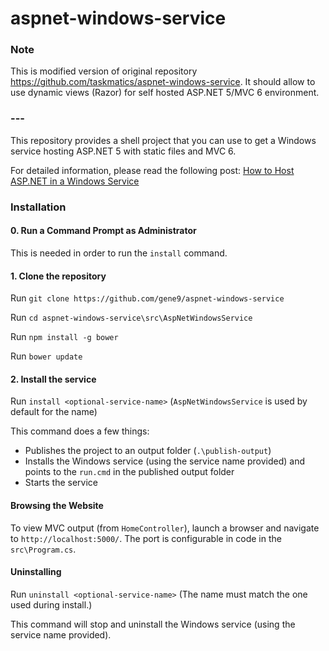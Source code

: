 aspnet-windows-service
=======

### Note

This is modified version of original repository https://github.com/taskmatics/aspnet-windows-service. It should allow to use dynamic views (Razor) for self hosted ASP.NET 5/MVC 6 environment.

### ---

This repository provides a shell project that you can use to get a Windows service hosting ASP.NET 5 with static files and MVC 6.

For detailed information, please read the following post: [How to Host ASP.NET in a Windows Service](http://taskmatics.com/blog/host-asp-net-in-a-windows-service/)

### Installation

#### 0. Run a Command Prompt as Administrator
This is needed in order to run the `install` command.

#### 1. Clone the repository
Run `git clone https://github.com/gene9/aspnet-windows-service`

Run `cd aspnet-windows-service\src\AspNetWindowsService`

Run `npm install -g bower`

Run `bower update`

#### 2. Install the service
Run `install <optional-service-name>` (`AspNetWindowsService` is used by default for the name)

This command does a few things:
* Publishes the project to an output folder (`.\publish-output`)
* Installs the Windows service (using the service name provided) and points to the `run.cmd` in the published output folder
* Starts the service

#### Browsing the Website

To view MVC output (from `HomeController`), launch a browser and navigate to `http://localhost:5000/`. The port is configurable in code in the `src\Program.cs`.

#### Uninstalling
Run `uninstall <optional-service-name>` (The name must match the one used during install.)

This command will stop and uninstall the Windows service (using the service name provided).